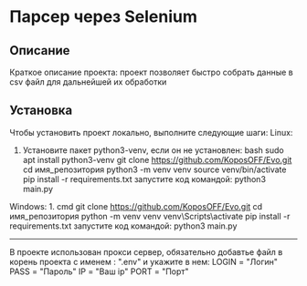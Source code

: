 # Парсер через Selenium

## Описание
Краткое описание проекта:
проект позволяет быстро собрать данные в csv файл для дальнейшей их обработки

## Установка
Чтобы установить проект локально, выполните следующие шаги:
Linux: 
1. Установите пакет python3-venv, если он не установлен:
   bash
   sudo apt install python3-venv
   git clone https://github.com/KoposOFF/Evo.git
   cd имя_репозитория
   python3 -m venv venv
   source venv/bin/activate 
   pip install -r requirements.txt
  запустите код командой:
    python3 main.py

Windows:
1.
  cmd
    git clone https://github.com/KoposOFF/Evo.git
   cd имя_репозитория
   python -m venv venv
   venv\Scripts\activate
   pip install -r requirements.txt
запустите код командой:
    python3 main.py
_________________________________________________________________________________________________
В проекте использован прокси сервер, обязательно добавтье файл в корень проекта с именем : ".env"
и укажите в нем:
LOGIN = "Логин"
PASS = "Пароль"
IP = "Ваш ip"
PORT = "Порт"

